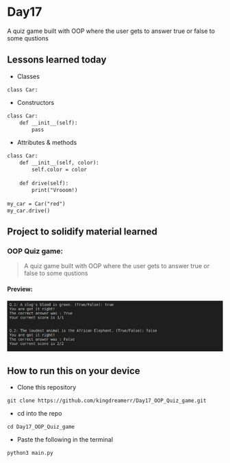 # Day17
A quiz game built with OOP where the user gets to answer true or false to some qustions

## Lessons learned today

- Classes
```
class Car:
```
- Constructors
```
class Car:
    def __init__(self):
        pass
```

- Attributes & methods
```
class Car:
    def __init__(self, color):
        self.color = color

    def drive(self):
        print("Vrooom!)

my_car = Car("red")
my_car.drive()

```

## Project to solidify material learned 

### OOP Quiz game:
> A quiz game built with OOP where the user gets to answer true or false to some qustions


#### Preview:

![quiz game](./quiz.png)

## How to run this on your device

- Clone this repository
```
git clone https://github.com/kingdreamerr/Day17_OOP_Quiz_game.git
```
- cd into the repo
```
cd Day17_OOP_Quiz_game
```

- Paste the following in the terminal 
```
python3 main.py
```
